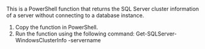 This is a PowerShell function that returns the SQL Server cluster information of a server without connecting to a database instance.
1. Copy the function in PowerShell.
2. Run the function using the following command:
    Get-SQLServer-WindowsClusterInfo -servername <servername>
